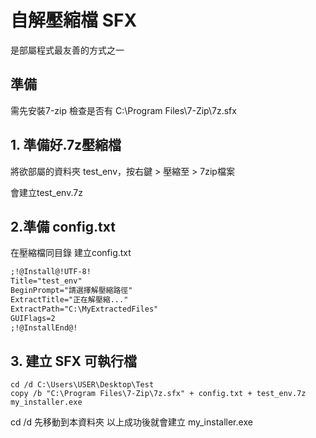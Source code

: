 # 自解壓縮檔 SFX

是部屬程式最友善的方式之一

## 準備
需先安裝7-zip
檢查是否有 C:\Program Files\7-Zip\7z.sfx

## 1. 準備好.7z壓縮檔
將欲部屬的資料夾 test_env，按右鍵 > 壓縮至 > 7zip檔案

會建立test_env.7z

## 2.準備 config.txt
在壓縮檔同目錄 建立config.txt
```txt
;!@Install@!UTF-8!
Title="test_env"
BeginPrompt="請選擇解壓縮路徑"
ExtractTitle="正在解壓縮..."
ExtractPath="C:\MyExtractedFiles"
GUIFlags=2
;!@InstallEnd@!
```

## 3. 建立 SFX 可執行檔

```
cd /d C:\Users\USER\Desktop\Test
copy /b "C:\Program Files\7-Zip\7z.sfx" + config.txt + test_env.7z my_installer.exe
```

cd /d 先移動到本資料夾
以上成功後就會建立 my_installer.exe